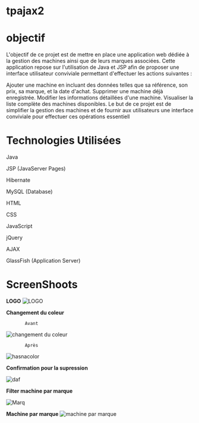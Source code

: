 # tpajax2
# objectif


L'objectif de ce projet est de mettre en place une application web dédiée à la gestion des machines ainsi que de leurs marques associées. Cette application repose sur l'utilisation de Java et JSP afin de proposer une interface utilisateur conviviale permettant d'effectuer les actions suivantes :

Ajouter une machine en incluant des données telles que sa référence, son prix, sa marque, et la date d'achat.
Supprimer une machine déjà enregistrée.
Modifier les informations détaillées d'une machine.
Visualiser la liste complète des machines disponibles.
Le but de ce projet est de simplifier la gestion des machines et de fournir aux utilisateurs une interface conviviale pour effectuer ces opérations essentiell

# Technologies Utilisées

Java


JSP (JavaServer Pages)


Hibernate


MySQL (Database)


HTML


CSS


JavaScript


jQuery


AJAX


GlassFish (Application Server)

# ScreenShoots


**LOGO**
![LOGO](https://github.com/hasnahatti70/tpajax2/assets/127605934/fa9a2906-01d5-4118-b749-c0ebe9ccafeb)

**Changement du coleur**

           Avant
![changement du coleur](https://github.com/hasnahatti70/tpajax2/assets/127605934/04e1d249-d878-48a5-8b9d-98cea4903206)

           Après
![hasnacolor](https://github.com/hasnahatti70/tpajax2/assets/127605934/49462955-fb6d-4249-bb46-cf1c2c744c8d)
        
       


                                                                                                              



**Confirmation pour la  supression**
   

 ![daf](https://github.com/hasnahatti70/tpajax2/assets/127605934/9dde8834-a328-4b4c-9a70-7acd2b6df1ce)

           


**Filter machine par marque**


![Marq](https://github.com/hasnahatti70/tpajax2/assets/127605934/ef954d4d-060d-4f60-99c7-568f78aba539)



**Machine par marque**
![machine par marque](https://github.com/hasnahatti70/tpajax2/assets/127605934/7ecb04fe-ba3e-425d-8c4a-b9ca1ce51d64)
